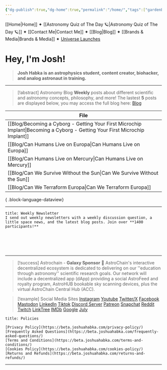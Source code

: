 ```yaml
---
{"dg-publish":true,"dg-home":true,"permalink":"/home/","tags":["gardenEntry"],"dgPassFrontmatter":true,"noteIcon":"","created":"","updated":""}
---
```



<div class="transclusion internal-embed is-loaded"><div class="markdown-embed">



[[Home\|Home]] ✦ [[Astronomy Quiz of The Day 🪐\|Astronomy Quiz of The Day 🪐]] ✦ [[Contact Me\|Contact Me]] ✦ [[Blog\|Blog]] ✦ [[Brands & Media\|Brands & Media]] ✦ [Universe Launches](https://stardashusa.com/)


</div></div>

# Hey, I'm Josh!

> **Josh Habka is an astrophysics student, content creator, biohacker, and analog astronaut in training.**

----
> [!abstract] Astronomy Blog
> **Weekly** posts about different scientific and astronomy concepts, philosophy, and more! The lastest **5** posts are displayed below, you may access the full blog here: [Blog](https://beta.joshuahabka.com/blog/)
> 

| File                                                                                                                           |
| ------------------------------------------------------------------------------------------------------------------------------ |
| [[Blog/Becoming a Cyborg - Getting Your First Microchip Implant\|Becoming a Cyborg - Getting Your First Microchip Implant]] |
| [[Blog/Can Humans Live on Europa\|Can Humans Live on Europa]]                                                               |
| [[Blog/Can Humans Live on Mercury\|Can Humans Live on Mercury]]                                                             |
| [[Blog/Can We Survive Without the Sun\|Can We Survive Without the Sun]]                                                     |
| [[Blog/Can We Terraform Europa\|Can We Terraform Europa]]                                                                   |

{ .block-language-dataview}

-----

```ad-abstract
title: Weekly Newsletter
I send out weekly newsletters with a weekly discussion question, a little space news, and the latest blog posts. Join over **1400 participants!**
```


<div style="min-height: 58px;max-width: 440px;margin: 0 auto;width: 100%"><script src="https://cdn.jsdelivr.net/ghost/signup-form@~0.1/umd/signup-form.min.js" data-button-color="#dbc38f" data-button-text-color="#FFFFFF" data-site="https://joshuahabka.com" data-locale="en" async></script></div>

-----

> [!success] Astrochain - **Galaxy Sponsor** 🌌
> AstroChain's interactive decentralized ecosystem is dedicated to delivering on our ''education through astronomy'' scientific research goals. Our network will include a decentralized app (dApp) providing a social AstroFeed and royalty program, AstroHUB bookable sky scanning devices, plus the virtual AstroChain Central Hub (ACC).


> [!example] Social Media Sites
> [Instagram](https://instagram.com/realjoshuniverse)
> [Youtube](https://youtube.com/@joshhabka)
> [Twitter/X](https://twitter.com/joshhabka)
> [Facebook](https://www.facebook.com/realjoshhabka)
> [Mastodon](https://science.social/@admin)
> [LinkedIn](https://www.linkedin.com/in/joshhabka)
> [Tiktok](https://tiktok.com/@realjoshuniverse)
> [Discord Server](https://discord.gg/josh)
> [Patreon](https://www.patreon.com/joshhabka)
> [Snapchat](https://t.snapchat.com/yk0fVQux)
> [Reddit](https://www.reddit.com/user/RealJoshUniverse)
> [Twitch](https://www.twitch.tv/joshhabka)
> [LinkTree](https://linktr.ee/joshhabka)
> [IMDb](https://www.imdb.com/name/nm13786262/)
> [Google](https://www.google.com/search?kgmid=/g/11tfksxxlq#ip=1)
> [July](https://july.bio/joshhabka)


```ad-abstract
title: Policies

[Privacy Policy](https://beta.joshuahabka.com/privacy-policy/)
[Frequently Asked Questions](https://beta.joshuahabka.com/frequently-asked-questions/)
[Terms and Conditions](https://beta.joshuahabka.com/terms-and-conditions/)
[Cookies Policy](https://beta.joshuahabka.com/cookies-policy/)
[Returns and Refunds](https://beta.joshuahabka.com/returns-and-refunds/)

```

----
